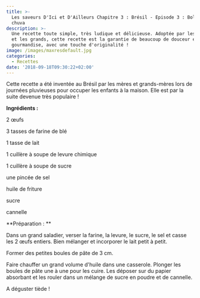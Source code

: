 ```yaml
---
title: >-
  Les saveurs D'Ici et D'Ailleurs Chapitre 3 : Brésil - Episode 3 : Bolinho de
  chuva
description: >-
  Une recette toute simple, très ludique et délicieuse. Adoptée par les petits
  et les grands, cette recette est la garantie de beaucoup de douceur et de
  gourmandise, avec une touche d'originalité !
image: /images/maxresdefault.jpg
categories:
  - Recettes
date: '2018-09-18T09:30:22+02:00'
---
```

Cette recette a été inventée au Brésil par les mères et grands-mères lors de journées pluvieuses pour occuper les enfants à la maison. Elle est par la suite devenue très populaire !



**Ingrédients :**

2 œufs

3 tasses de farine de blé

1 tasse de lait

1 cuillère à soupe de levure chimique

1 cuillère à soupe de sucre

une pincée de sel

huile de friture

sucre

cannelle



**Préparation : **

Dans un grand saladier, verser la farine, la levure, le sucre, le sel et casse les 2 œufs entiers. Bien mélanger et incorporer le lait petit à petit.

Former des petites boules de pâte de 3 cm.

Faire chauffer un grand volume d'huile dans une casserole. Plonger les boules de pâte une à une pour les cuire. Les déposer sur du papier absorbant et les rouler dans un mélange de sucre en poudre et de cannelle.

A déguster tiède !
